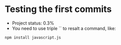 <h1>Testing the first commits</h1>

- Project status: 0.3%
- You need to use triple `` to resalt a command, like:

```npm install javascript.js```